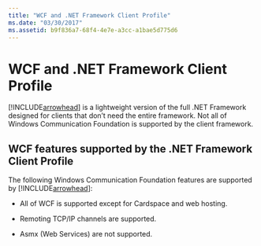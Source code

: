 ```yaml
---
title: "WCF and .NET Framework Client Profile"
ms.date: "03/30/2017"
ms.assetid: b9f836a7-68f4-4e7e-a3cc-a1bae5d775d6
---
```

# WCF and .NET Framework Client Profile
[!INCLUDE[arrowhead](../../../includes/arrowhead-md.md)] is a lightweight version of the full .NET Framework designed for clients that don’t need the entire framework. Not all of Windows Communication Foundation is supported by the client framework.  
  
## WCF features supported by the .NET Framework Client Profile  
 The following Windows Communication Foundation features are supported by [!INCLUDE[arrowhead](../../../includes/arrowhead-md.md)]:  
  
-   All of WCF is supported except for Cardspace and web hosting.  
  
-   Remoting TCP/IP channels are supported.  
  
-   Asmx (Web Services) are not supported.
